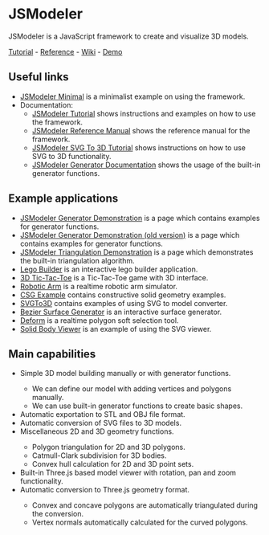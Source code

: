 JSModeler
=========

JSModeler is a JavaScript framework to create and visualize 3D models.

<a href="http://kovacsv.github.com/JSModeler/documentation/tutorial/tutorial.html">Tutorial</a> - 
<a href="http://kovacsv.github.com/JSModeler/documentation/jsmdoc/index.html">Reference</a> - 
<a href="https://github.com/kovacsv/JSModeler/wiki">Wiki</a> - 
<a href="http://kovacsv.github.com/JSModeler/documentation/demo/demonstration.html">Demo</a>

Useful links
------------
<ul>
	<li><a href="http://kovacsv.github.com/JSModeler/documentation/tutorial/minimal.html">JSModeler Minimal</a> is a minimalist example on using the framework.</li>
	<li>Documentation:
		<ul>
			<li><a href="http://kovacsv.github.com/JSModeler/documentation/tutorial/tutorial.html">JSModeler Tutorial</a> shows instructions and examples on how to use the framework.</li>
			<li><a href="http://kovacsv.github.com/JSModeler/documentation/jsmdoc/index.html">JSModeler Reference Manual</a> shows the reference manual for the framework.</li>
			<li><a href="http://kovacsv.github.com/JSModeler/documentation/tutorial/svgto3d.html">JSModeler SVG To 3D Tutorial</a> shows instructions on how to use SVG to 3D functionality.</li>
			<li><a href="http://kovacsv.github.com/JSModeler/documentation/reference/generator.html">JSModeler Generator Documentation</a> shows the usage of the built-in generator functions.</li>
		</ul>
	</li>
</ul>

Example applications
--------------------
<ul>
	<li><a href="http://kovacsv.github.com/JSModeler/documentation/demo/demonstration.html">JSModeler Generator Demonstration</a> is a page which contains examples for generator functions.</li>
	<li><a href="http://kovacsv.github.com/JSModeler/documentation/olddemo/demonstration.html">JSModeler Generator Demonstration (old version)</a> is a page which contains examples for generator functions.</li>
	<li><a href="http://kovacsv.github.com/JSModeler/documentation/olddemo/triangulation.html">JSModeler Triangulation Demonstration</a> is a page which demonstrates the built-in triangulation algorithm.</li>
	<li><a href="http://kovacsv.github.com/JSModeler/documentation/examples/legobuilder.html">Lego Builder</a> is an interactive lego builder application.</li>
	<li><a href="http://kovacsv.github.com/JSModeler/documentation/examples/tictactoe.html">3D Tic-Tac-Toe</a> is a Tic-Tac-Toe game with 3D interface.</li>
	<li><a href="http://kovacsv.github.com/JSModeler/documentation/examples/robot/robot.html">Robotic Arm</a> is a realtime robotic arm simulator.</li>
	<li><a href="http://kovacsv.github.com/JSModeler/documentation/examples/csg.html">CSG Example</a> contains constructive solid geometry examples.</li>
	<li><a href="http://kovacsv.github.com/JSModeler/documentation/examples/svgto3d.html">SVGTo3D</a> contains examples of using SVG to model converter.</li>
	<li><a href="http://kovacsv.github.com/JSModeler/documentation/examples/bezier.html">Bezier Surface Generator</a> is an interactive surface generator.</li>
	<li><a href="http://kovacsv.github.com/JSModeler/documentation/examples/deform.html">Deform</a> is a realtime polygon soft selection tool.</li>
	<li><a href="http://kovacsv.github.com/JSModeler/documentation/examples/solids.html">Solid Body Viewer</a> is an example of using the SVG viewer.</li>
</ul>


Main capabilities
-----------------
<ul>
	<li>Simple 3D model building manually or with generator functions.</li>
	<ul>
		<li>We can define our model with adding vertices and polygons manually.</li>
		<li>We can use built-in generator functions to create basic shapes.</li>
	</ul>
	<li>Automatic exportation to STL and OBJ file format.</li>
	<li>Automatic conversion of SVG files to 3D models.</li>
	<li>Miscellaneous 2D and 3D geometry functions.</li>
	<ul>
		<li>Polygon triangulation for 2D and 3D polygons.</li>
		<li>Catmull-Clark subdivision for 3D bodies.</li>
		<li>Convex hull calculation for 2D and 3D point sets.</li>
	</ul>
	<li>Built-in Three.js based model viewer with rotation, pan and zoom functionality.</li>
	<li>Automatic conversion to Three.js geometry format.</li>
	<ul>
		<li>Convex and concave polygons are automatically triangulated during the conversion.</li>
		<li>Vertex normals automatically calculated for the curved polygons.</li>
	</ul>
</ul>
